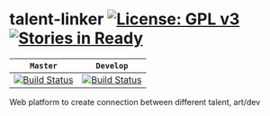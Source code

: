 # talent-linker [![License: GPL v3](https://img.shields.io/badge/License-GPL%20v3-blue.svg)](http://www.gnu.org/licenses/gpl-3.0) [![Stories in Ready](https://badge.waffle.io/ice-blaze/talent-linker.png?label=in%20progress&title=Waffle.io)](https://waffle.io/ice-blaze/talent-linker)

|  **`Master`**   |  **`Develop`** |
|-------------------|----------------------|
| [![Build Status](https://travis-ci.org/ice-blaze/talent-linker.svg?branch=master)](https://travis-ci.org/ice-blaze/talent-linker) |[![Build Status](https://travis-ci.org/ice-blaze/talent-linker.svg?branch=develop)](https://travis-ci.org/ice-blaze/talent-linker) |
Web platform to create connection between different talent, art/dev
